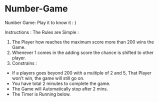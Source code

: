 # Number-Game
Number Game: Play it to know it : )

Instructions :
The Rules are Simple :
1. The Player how reaches the maximum score more than 200 wins the Game.
2. Whenever 1 comes in the adding score the chance is shifted to other player.
3. Constrains :
* If a players goes beyond 200 with a multiple of 2 and 5, That Player won't win, the game will still go on.
* You have total 2 minutes to complete the game.  
* The Game will Automatically stop after 2 mins. 
* The Timer is Running below.
